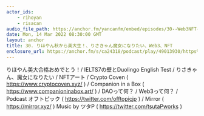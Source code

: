```yaml
---
actor_ids:
    - rihoyan
    - risacan
audio_file_path: https://anchor.fm/yancanfm/embed/episodes/30--Web3NFT-e1fm9na
date: Mon, 14 Mar 2022 08:30:00 GMT
layout: anchor
title: 30. りほやん秋から美大生！、りさきゃん魔女になりたい、Web3、NFT
enclosure_url: https://anchor.fm/s/ca24318/podcast/play/49013930/https%3A%2F%2Fd3ctxlq1ktw2nl.cloudfront.net%2Fstaging%2F2022-2-14%2F404abc32-54b0-61b7-1747-97a269b3e4a6.m4a
---
```

りほやん美大合格おめでとう！/ IELTS7の壁とDuolingo English Test / りさきゃん、魔女になりたい / NFTアート / Crypto Coven ( https://www.cryptocoven.xyz/ ) / Companion in a Box ( https://www.companioninabox.art/ ) / DAOって何？ / Web3って何？ / Podcast オフトピック ( https://twitter.com/offtopicjp ) / Mirror ( https://mirror.xyz/ )
Music by ツタP ( https://twitter.com/tsutaPworks )
  